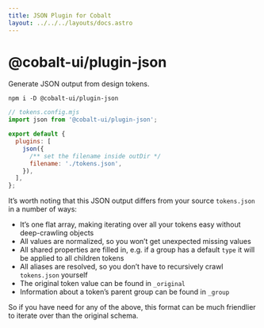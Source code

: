 ```yaml
---
title: JSON Plugin for Cobalt
layout: ../../../layouts/docs.astro
---
```


# @cobalt-ui/plugin-json

Generate JSON output from design tokens.

```
npm i -D @cobalt-ui/plugin-json
```

```js
// tokens.config.mjs
import json from '@cobalt-ui/plugin-json';

export default {
  plugins: [
    json({
      /** set the filename inside outDir */
      filename: './tokens.json',
    }),
  ],
};
```

It’s worth noting that this JSON output differs from your source `tokens.json` in a number of ways:

- It’s one flat array, making iterating over all your tokens easy without deep-crawling objects
- All values are normalized, so you won’t get unexpected missing values
- All shared properties are filled in, e.g. if a group has a default `type` it will be applied to all children tokens
- All aliases are resolved, so you don’t have to recursively crawl `tokens.json` yourself
- The original token value can be found in `_original`
- Information about a token’s parent group can be found in `_group`

So if you have need for any of the above, this format can be much friendlier to iterate over than the original schema.
